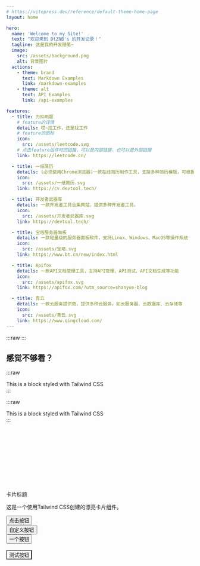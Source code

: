 ```yaml
---
# https://vitepress.dev/reference/default-theme-home-page
layout: home

hero:
  name: 'Welcome to my Site!'
  text: "欢迎来到 DtZNB's 的开发记录！"
  tagline: 这是我的开发随笔~
  image:
    src: /assets/background.png
    alt: 背景图片
  actions:
    - theme: brand
      text: Markdown Examples
      link: /markdown-examples
    - theme: alt
      text: API Examples
      link: /api-examples

features:
  - title: 力扣刷题
    # feature的详情
    details: 哎~找工作，还是找工作
    # feature的图标
    icon:
      src: /assets/leetcode.svg
    # 点击feature组件时的链接，可以是内部链接，也可以是外部链接
    link: https://leetcode.cn/

  - title: 一纸简历
    details: (必须使用Chrome浏览器)一款在线简历制作工具，支持多种简历模板，可根据需求进行自定义
    icon:
      src: /assets/一纸简历.svg
    link: https://cv.devtool.tech/

  - title: 开发者武器库
    details: 一款开发者工具合集网站，提供多种开发者工具。
    icon:
      src: /assets/开发者武器库.svg
    link: https://devtool.tech/

  - title: 宝塔服务器面板
    details: 一款轻量级的服务器面板软件，支持Linux、Windows、MacOS等操作系统
    icon:
      src: /assets/宝塔.svg
    link: https://www.bt.cn/new/index.html

  - title: Apifox
    details: 一款API文档管理工具，支持API管理、API测试、API文档生成等功能
    icon:
      src: /assets/apifox.svg
    link: https://apifox.com/?utm_source=shanyue-blog

  - title: 青云
    details: 一款云服务提供商，提供多种云服务，如云服务器、云数据库、云存储等
    icon:
      src: /assets/青云.svg
    link: https://www.qingcloud.com/
---
```


<script setup>
import TsButton from './.vitepress/theme/components/TsButton.vue'
</script>

:::raw
<TsButton />
:::

## 感觉不够看？
:::raw
<div class="bg-blue-500 text-white p-4 rounded-lg">
  This is a block styled with Tailwind CSS
</div>
:::

:::raw
<div class="tw:bg-blue-500 tw:text-white tw:p-4 tw:rounded-lg">
  This is a block styled with Tailwind CSS
</div>
:::

<div class="demo1 test-pulse ml-29 shadow-xs">正在努力添加新内容!</div>

<div class="max-w-sm mx-auto my-6 rounded-xl shadow-md overflow-hidden">
  <div class="p-8">
    <div class="text-lg font-medium text-gray-900 mb-2 bg-red-500">卡片标题</div>
    <p class="text-neon-blue interactive-card">
      这是一个使用Tailwind CSS创建的漂亮卡片组件。
    </p>
    <div class="mt-6 flex space-x-4 ">
      <button class="px-4 py-2 !bg-gradient-to-r !from-red-500 !to-gray-400 !dark:from-blue-500">
        点击按钮
      </button>
      <br />
      <button class="!bg-red-500">
        自定义按钮
      </button>
      <br />
      <button class="bg-blue-500 hover:bg-blue-700 text-white font-bold py-2 px-4 rounded ring-3 ring-blue-500">
        一个按钮
      </button>
      <br />
      <br />
      <button class="cs-button text-shadow-lg text-6xl ">
      测试按钮
      </button>
    </div>
  </div>
</div>

<style>
  .demo1 {
    padding: 5rem 2rem;
    background-color: rgb(var(--color-primary));
    color: white;
    font-weight: bold;
    border-radius: 1.5rem;
    text-align: center;
    cursor: pointer;
    transition: all 3.3s ease;
    position: relative;
    overflow: hidden;
  }

  .cs-button {
    background-color: rgb(var(--color-primary));
  }
</style>
